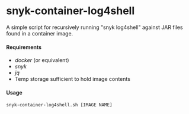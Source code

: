# snyk-container-log4shell

A simple script for recursively running "snyk log4shell" against JAR files found in a container image.

#### Requirements
- *docker* (or equivalent)
- *snyk* 
- *jq*
- Temp storage sufficient to hold image contents

#### Usage
    snyk-container-log4shell.sh [IMAGE NAME]
